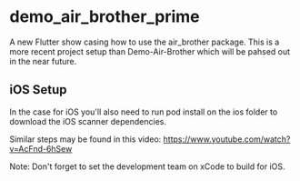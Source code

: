 # demo_air_brother_prime

A new Flutter show casing how to use the air_brother package. This is a more recent project setup than Demo-Air-Brother which will be pahsed out in the near future. 

## iOS Setup
In the case for iOS you'll also need to run pod install on the ios folder to download the iOS scanner dependencies. 

Similar steps may be found in this video: https://www.youtube.com/watch?v=AcFnd-6hSew

Note: Don't forget to set the development team on xCode to build for iOS.
